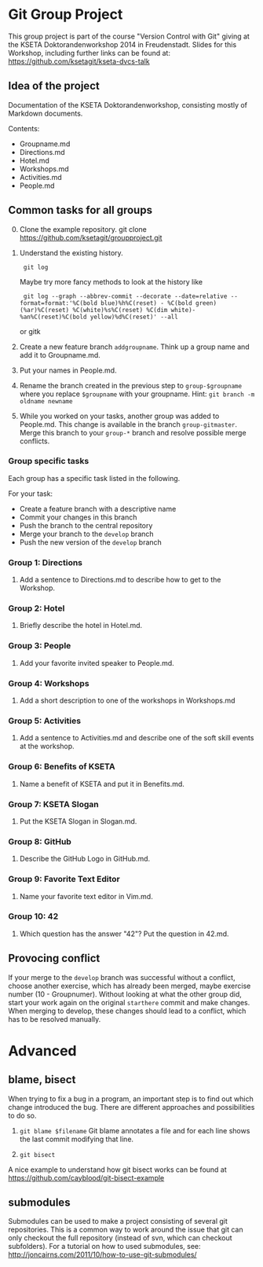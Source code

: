 # Git Group Project

This group project is part of the course "Version Control with Git" giving at
the KSETA Doktorandenworkshop 2014 in Freudenstadt.
Slides for this Workshop, including further links can be found at:
	https://github.com/ksetagit/kseta-dvcs-talk

## Idea of the project
Documentation of the KSETA Doktorandenworkshop, consisting mostly of Markdown
documents.

Contents:
- Groupname.md 
- Directions.md
- Hotel.md
- Workshops.md
- Activities.md
- People.md

## Common tasks for all groups

0. Clone the example repository.
		git clone https://github.com/ksetagit/groupproject.git

1. Understand the existing history.

		git log

	Maybe try more fancy methods to look at the history like

		git log --graph --abbrev-commit --decorate --date=relative --format=format:'%C(bold blue)%h%C(reset) - %C(bold green)(%ar)%C(reset) %C(white)%s%C(reset) %C(dim white)- %an%C(reset)%C(bold yellow)%d%C(reset)' --all
	or
		gitk

2. Create a new feature branch `addgroupname`. Think up a group name and add it
   to Groupname.md. 

2. Put your names in People.md.

2. Rename the branch created in the previous step to `group-$groupname` where
   you replace `$groupname` with your groupname.
   Hint: `git branch -m oldname newname`

4. While you worked on your tasks, another group was added to People.md. This
   change is available in the branch `group-gitmaster`. Merge this branch to
   your `group-*` branch and resolve possible merge conflicts.

### Group specific tasks
Each group has a specific task listed in the following. 

For your task:
- Create a feature branch with a descriptive name
- Commit your changes in this branch
- Push the branch to the central repository
- Merge your branch to the `develop` branch
- Push the new version of the `develop` branch

### Group 1: Directions

1. Add a sentence to Directions.md to describe how to get to the Workshop.

### Group 2: Hotel

1. Briefly describe the hotel in Hotel.md.

### Group 3: People

1. Add your favorite invited speaker to People.md.

### Group 4: Workshops

1. Add a short description to one of the workshops in Workshops.md

### Group 5: Activities

1. Add a sentence to Activities.md and describe one of the soft skill events at
   the workshop.

### Group 6: Benefits of KSETA

1. Name a benefit of KSETA and put it in Benefits.md.

### Group 7: KSETA Slogan

1. Put the KSETA Slogan in Slogan.md.

### Group 8: GitHub

1. Describe the GitHub Logo in GitHub.md.

### Group 9: Favorite Text Editor

1. Name your favorite text editor in Vim.md.

### Group 10: 42

1. Which question has the answer "42"? Put the question in 42.md.


## Provocing conflict

If your merge to the `develop` branch was successful without a conflict, choose
another exercise, which has already been merged, maybe exercise number (10 - Groupnumer).
Without looking at what the other group did, start your work again on the
original `starthere` commit and make changes. When merging to develop, these
changes should lead to a conflict, which has to be resolved manually.


# Advanced

## blame, bisect
When trying to fix a bug in a program, an important step is to find out which
change introduced the bug. There are different approaches and possibilities
to do so.

1. `git blame $filename`
Git blame annotates a file and for each line shows the last commit modifying
that line.

2. `git bisect`

A nice example to understand how git bisect works can be found at
	https://github.com/cayblood/git-bisect-example

## submodules
Submodules can be used to make a project consisting of several git repositories.
This is a common way to work around the issue that git can only checkout the
full repository (instead of svn, which can checkout subfolders).
For a tutorial on how to used submodules, see:
http://joncairns.com/2011/10/how-to-use-git-submodules/


<!--
# vim: set textwidth=80 wrap: 
-->
